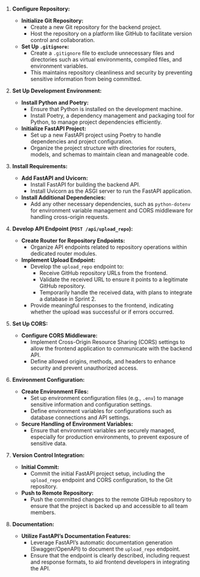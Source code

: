 
1. **Configure Repository:**
   - **Initialize Git Repository:**
     - Create a new Git repository for the backend project.
     - Host the repository on a platform like GitHub to facilitate version control and collaboration.
   - **Set Up `.gitignore`:**
     - Create a `.gitignore` file to exclude unnecessary files and directories such as virtual environments, compiled files, and environment variables.
     - This maintains repository cleanliness and security by preventing sensitive information from being committed.

2. **Set Up Development Environment:**
   - **Install Python and Poetry:**
     - Ensure that Python is installed on the development machine.
     - Install Poetry, a dependency management and packaging tool for Python, to manage project dependencies efficiently.
   - **Initialize FastAPI Project:**
     - Set up a new FastAPI project using Poetry to handle dependencies and project configuration.
     - Organize the project structure with directories for routers, models, and schemas to maintain clean and manageable code.

3. **Install Requirements:**
   - **Add FastAPI and Uvicorn:**
     - Install FastAPI for building the backend API.
     - Install Uvicorn as the ASGI server to run the FastAPI application.
   - **Install Additional Dependencies:**
     - Add any other necessary dependencies, such as `python-dotenv` for environment variable management and CORS middleware for handling cross-origin requests.

4. **Develop API Endpoint (`POST /api/upload_repo`):**
   - **Create Router for Repository Endpoints:**
     - Organize API endpoints related to repository operations within dedicated router modules.
   - **Implement Upload Endpoint:**
     - Develop the `upload_repo` endpoint to:
       - Receive GitHub repository URLs from the frontend.
       - Validate the received URL to ensure it points to a legitimate GitHub repository.
       - Temporarily handle the received data, with plans to integrate a database in Sprint 2.
     - Provide meaningful responses to the frontend, indicating whether the upload was successful or if errors occurred.

5. **Set Up CORS:**
   - **Configure CORS Middleware:**
     - Implement Cross-Origin Resource Sharing (CORS) settings to allow the frontend application to communicate with the backend API.
     - Define allowed origins, methods, and headers to enhance security and prevent unauthorized access.

6. **Environment Configuration:**
   - **Create Environment Files:**
     - Set up environment configuration files (e.g., `.env`) to manage sensitive information and configuration settings.
     - Define environment variables for configurations such as database connections and API settings.
   - **Secure Handling of Environment Variables:**
     - Ensure that environment variables are securely managed, especially for production environments, to prevent exposure of sensitive data.

7. **Version Control Integration:**
   - **Initial Commit:**
     - Commit the initial FastAPI project setup, including the `upload_repo` endpoint and CORS configuration, to the Git repository.
   - **Push to Remote Repository:**
     - Push the committed changes to the remote GitHub repository to ensure that the project is backed up and accessible to all team members.

8. **Documentation:**
   - **Utilize FastAPI’s Documentation Features:**
     - Leverage FastAPI’s automatic documentation generation (Swagger/OpenAPI) to document the `upload_repo` endpoint.
     - Ensure that the endpoint is clearly described, including request and response formats, to aid frontend developers in integrating the API.
